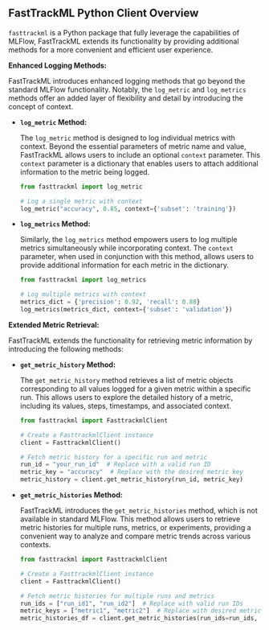 
## FastTrackML Python Client Overview

`fasttrackml` is a Python package that fully leverage the capabilities of MLFlow, FastTrackML extends its functionality by providing additional methods for a more convenient and efficient user experience.


**Enhanced Logging Methods:**

FastTrackML introduces enhanced logging methods that go beyond the standard MLFlow functionality. Notably, the `log_metric` and `log_metrics` methods offer an added layer of flexibility and detail by introducing the concept of context.

-   **`log_metric` Method:**
    
    The `log_metric` method is designed to log individual metrics with context. Beyond the essential parameters of metric name and value, FastTrackML allows users to include an optional `context` parameter. This `context` parameter is a dictionary that enables users to attach additional information to the metric being logged.
    
    ```python
    from fasttrackml import log_metric
    
    # Log a single metric with context
    log_metric("accuracy", 0.85, context={'subset': 'training'})
    ```
    
-   **`log_metrics` Method:**
    
    Similarly, the `log_metrics` method empowers users to log multiple metrics simultaneously while incorporating context. The `context` parameter, when used in conjunction with this method, allows users to provide additional information for each metric in the dictionary. 
    
     ```python
    from fasttrackml import log_metrics 
    
    # Log multiple metrics with context 
    metrics_dict = {'precision': 0.92, 'recall': 0.88} 			
    log_metrics(metrics_dict, context={'subset': 'validation'})
    ```

    
**Extended Metric Retrieval:**

FastTrackML extends the functionality for retrieving metric information by introducing the following methods:

-   **`get_metric_history` Method:**
    
    The `get_metric_history` method retrieves a list of metric objects corresponding to all values logged for a given metric within a specific run. This allows users to explore the detailed history of a metric, including its values, steps, timestamps, and associated context.
    
	 ```python
	from fasttrackml import FasttrackmlClient

	# Create a FasttrackmlClient instance
	client = FasttrackmlClient()

	# Fetch metric history for a specific run and metric
	run_id = "your_run_id"  # Replace with a valid run ID
	metric_key = "accuracy"  # Replace with the desired metric key
	metric_history = client.get_metric_history(run_id, metric_key)

	```
    
-   **`get_metric_histories` Method:**
    
    FastTrackML introduces the `get_metric_histories` method, which is not available in standard MLFlow. This method allows users to retrieve metric histories for multiple runs, metrics, or experiments, providing a convenient way to analyze and compare metric trends across various contexts.
    ```python
	from fasttrackml import FasttrackmlClient

	# Create a FasttrackmlClient instance
	client = FasttrackmlClient()

	# Fetch metric histories for multiple runs and metrics
	run_ids = ["run_id1", "run_id2"]  # Replace with valid run IDs
	metric_keys = ["metric1", "metric2"]  # Replace with desired metric keys
	metric_histories_df = client.get_metric_histories(run_ids=run_ids, metric_keys=metric_keys)
	```